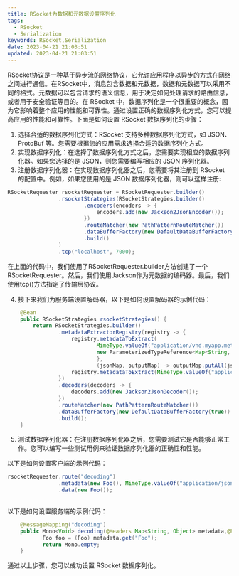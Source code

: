 ```yaml
---
title: RSocket为数据和元数据设置序列化
tags:
  - RSocket
  - Serialization
keywords: RSocket,Serialization
date: 2023-04-21 21:03:51
updated: 2023-04-21 21:03:51
---
```

<!-- more -->

RSocket协议是一种基于异步流的网络协议，它允许应用程序以异步的方式在网络之间进行通信。在RSocket中，消息包含数据和元数据，数据和元数据可以采用不同的格式。元数据可以包含请求的语义信息，用于决定如何处理请求的路由信息，或者用于安全验证等目的。在 RSocket 中，数据序列化是一个很重要的概念，因为它影响着整个应用的性能和可靠性。通过设置正确的数据序列化方式，您可以提高应用的性能和可靠性。下面是如何设置 RSocket 数据序列化的步骤：

1. 选择合适的数据序列化方式：RSocket 支持多种数据序列化方式，如 JSON、ProtoBuf 等。您需要根据您的应用需求选择合适的数据序列化方式。
2. 实现数据序列化：在选择了数据序列化方式之后，您需要实现相应的数据序列化器。如果您选择的是 JSON，则您需要编写相应的 JSON 序列化器。
3. 注册数据序列化器：在实现数据序列化器之后，您需要将其注册到 RSocket 的配置中。例如，如果您使用的是 JSON 数据序列化器，则可以这样注册:

```java
RSocketRequester rsocketRequester = RSocketRequester.builder()
                .rsocketStrategies(RSocketStrategies.builder()
                        .encoders(encoders -> {
                            encoders.add(new Jackson2JsonEncoder());
                        })
                        .routeMatcher(new PathPatternRouteMatcher())
                        .dataBufferFactory(new DefaultDataBufferFactory(true))
                        .build()
                )
                .tcp("localhost", 7000);
```

在上面的代码中，我们使用了RSocketRequester.builder方法创建了一个RSocketRequester。然后，我们使用Jackson作为元数据的编码器。最后，我们使用tcp()方法指定了传输层协议。  

4. 接下来我们为服务端设置解码器，以下是如何设置解码器的示例代码：

```java
    @Bean
    public RSocketStrategies rsocketStrategies() {
        return RSocketStrategies.builder()
                .metadataExtractorRegistry(registry -> {
                    registry.metadataToExtract(
                            MimeType.valueOf("application/vnd.myapp.metadata+json"),
                            new ParameterizedTypeReference<Map<String, String>>() {
                            },
                            (jsonMap, outputMap) -> outputMap.putAll(jsonMap));
                    registry.metadataToExtract(MimeType.valueOf("application/json"), Foo.class, "Foo");
                })
                .decoders(decoders -> {
                    decoders.add(new Jackson2JsonDecoder());
                })
                .routeMatcher(new PathPatternRouteMatcher())
                .dataBufferFactory(new DefaultDataBufferFactory(true))
                .build();
    }

```

5. 测试数据序列化器：在注册数据序列化器之后，您需要测试它是否能够正常工作。您可以编写一些测试用例来验证数据序列化器的正确性和性能。

以下是如何设置客户端的示例代码：

```java
rsocketRequester.route("decoding")
                .metadata(new Foo(), MimeType.valueOf("application/json"))
                .data(new Foo());
    
```

以下是如何设置服务端的示例代码：

```java
    @MessageMapping("decoding")
    public Mono<Void> decoding(@Headers Map<String, Object> metadata,@Payload Foo foo) {
           Foo foo = (Foo) metadata.get("Foo");           
           return Mono.empty;
    }
```

通过以上步骤，您可以成功设置 RSocket 数据序列化。